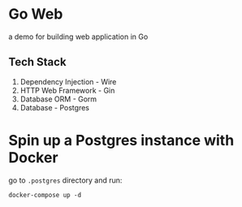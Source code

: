 # Go Web

a demo for building web application in Go

## Tech Stack

1. Dependency Injection - Wire
2. HTTP Web Framework - Gin
3. Database ORM - Gorm
4. Database - Postgres

# Spin up a Postgres instance with Docker

go to `.postgres` directory and run:

```
docker-compose up -d
```
